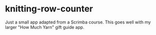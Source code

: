 # knitting-row-counter

Just a small app adapted from a Scrimba course. This goes well with my larger "How Much Yarn" gift guide app.
